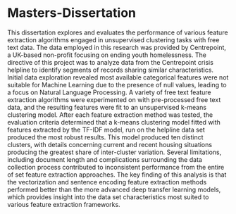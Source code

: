 # Masters-Dissertation
This dissertation explores and evaluates the performance of various feature extraction algorithms engaged in unsupervised clustering tasks with free text data. The data employed in this research was provided by Centrepoint, a UK-based non-profit focusing on ending youth homelessness. The directive of this project was to analyze data from the Centrepoint crisis helpline to identify segments of records sharing similar characteristics. Initial data exploration revealed most available categorical features were not suitable for Machine Learning due to the presence of null values, leading to a focus on Natural Language Processing. A variety of free text feature extraction algorithms were experimented on with pre-processed free text data, and the resulting features were fit to an unsupervised k-means clustering model. After each feature extraction method was tested, the evaluation criteria determined that a k-means clustering model fitted with features extracted by the TF-IDF model, run on the helpline data set produced the most robust results. This model produced ten distinct clusters, with details concerning current and recent housing situations producing the greatest share of inter-cluster variation. Several limitations, including document length and complications surrounding the data collection process contributed to inconsistent performance from the entire of set feature extraction approaches. The key finding of this analysis is that the vectorization and sentence encoding feature extraction methods performed better than the more advanced deep transfer learning models, which provides insight into the data set characteristics most suited to various feature extraction frameworks. 

